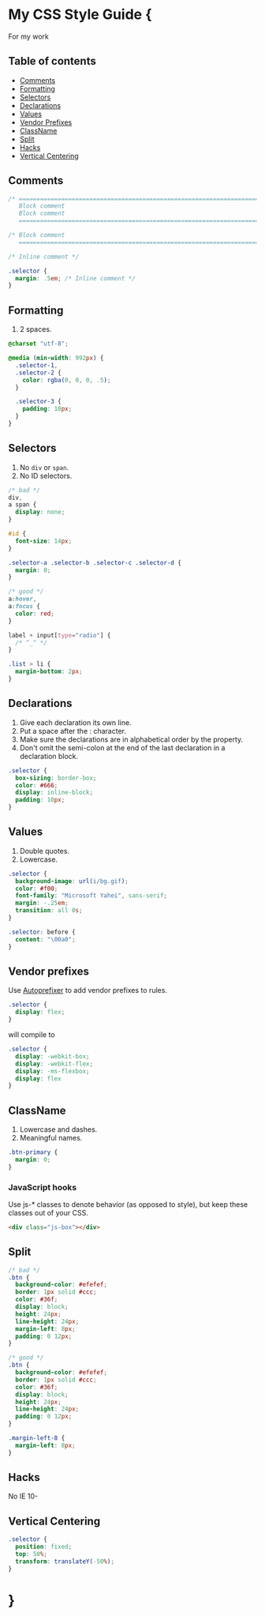 # My CSS Style Guide {

For my work

## Table of contents

* [Comments](#comments)
* [Formatting](#formatting)
* [Selectors](#selectors)
* [Declarations](#declarations)
* [Values](#values)
* [Vendor Prefixes](#vendor-prefixes)
* [ClassName](#classname)
* [Split](#split)
* [Hacks](#hacks)
* [Vertical Centering](#vertical-centering)

## Comments

``` css
/* ======================================================================
   Block comment
   Block comment
   ====================================================================== */

/* Block comment
   ====================================================================== */

/* Inline comment */

.selector {
  margin: .5em; /* Inline comment */
}
```

## Formatting

1. 2 spaces.

``` css
@charset "utf-8";

@media (min-width: 992px) {
  .selector-1,
  .selector-2 {
    color: rgba(0, 0, 0, .5);
  }

  .selector-3 {
    padding: 10px;
  }
}
```

## Selectors

1. No `div` or `span`.
2. No ID selectors.

``` css
/* bad */
div,
a span {
  display: none;
}

#id {
  font-size: 14px;
}

.selector-a .selector-b .selector-c .selector-d {
  margin: 0;
}

/* good */
a:hover,
a:focus {
  color: red;
}

label + input[type="radio"] {
  /* ^_^ */
}

.list > li {
  margin-bottom: 2px;
}
```

## Declarations

1. Give each declaration its own line.
1. Put a space after the : character.
1. Make sure the declarations are in alphabetical order by the property.
1. Don't omit the semi-colon at the end of the last declaration in a declaration block.

``` css
.selector {
  box-sizing: border-box;
  color: #666;
  display: inline-block;
  padding: 10px;
}
```

## Values

1. Double quotes.
1. Lowercase.

``` css
.selector {
  background-image: url(i/bg.gif);
  color: #f00;
  font-family: "Microsoft Yahei", sans-serif;
  margin: -.25em;
  transition: all 0s;
}

.selector: before {
  content: "\00a0";
}
```

## Vendor prefixes

Use [Autoprefixer](https://twitter.com/autoprefixer) to add vendor prefixes to rules.

``` css
.selector {
  display: flex;
}
```

will compile to

``` css
.selector {
  display: -webkit-box;
  display: -webkit-flex;
  display: -ms-flexbox;
  display: flex
}
```

## ClassName

1. Lowercase and dashes.
1. Meaningful names.

``` css
.btn-primary {
  margin: 0;
}
```

### JavaScript hooks

Use js-* classes to denote behavior (as opposed to style), but keep these classes out of your CSS.

``` html
<div class="js-box"></div>
```

## Split

``` css
/* bad */
.btn {
  background-color: #efefef;
  border: 1px solid #ccc;
  color: #36f;
  display: block;
  height: 24px;
  line-height: 24px;
  margin-left: 8px;
  padding: 0 12px;
}

/* good */
.btn {
  background-color: #efefef;
  border: 1px solid #ccc;
  color: #36f;
  display: block;
  height: 24px;
  line-height: 24px;
  padding: 0 12px;
}

.margin-left-8 {
  margin-left: 8px;
}
```

## Hacks

No IE 10-

## Vertical Centering

``` css
.selector {
  position: fixed;
  top: 50%;
  transform: translateY(-50%);
}
```

# }
